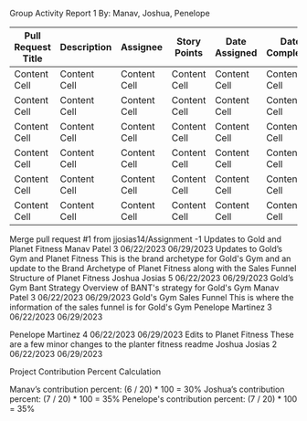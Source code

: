 Group Activity Report 1
By: Manav, Joshua, Penelope


| Pull Request Title | Description | Assignee  | Story Points |Date Assigned  |Date Completed |
| ------------- | ------------- |------------- | ------------- |------------- | ------------- |
| Content Cell  | Content Cell  |Content Cell  | Content Cell  |Content Cell  | Content Cell  |
| Content Cell  | Content Cell  |Content Cell  | Content Cell  |Content Cell  | Content Cell  |
| Content Cell  | Content Cell  |Content Cell  | Content Cell  |Content Cell  | Content Cell  |
| Content Cell  | Content Cell  |Content Cell  | Content Cell  |Content Cell  | Content Cell  |
| Content Cell  | Content Cell  |Content Cell  | Content Cell  |Content Cell  | Content Cell  |
| Content Cell  | Content Cell  |Content Cell  | Content Cell  |Content Cell  | Content Cell  |

Merge pull request #1 from jjosias14/Assignment -1
Updates to Gold and Planet Fitness
Manav Patel
3
06/22/2023
06/29/2023
Updates to Gold’s Gym and Planet Fitness
This is the brand archetype for Gold's Gym and an update to the Brand Archetype of Planet Fitness along with the Sales Funnel Structure of Planet Fitness
Joshua Josias
5
06/22/2023
06/29/2023
Gold’s Gym Bant Strategy
Overview of BANT's strategy for Gold's Gym
Manav Patel
3
06/22/2023
06/29/2023
Gold's Gym Sales Funnel
This is where the information of the sales funnel is for Gold's Gym
Penelope Martinez
3
06/22/2023
06/29/2023




Penelope Martinez
4
06/22/2023
06/29/2023
Edits to Planet Fitness
These are a few minor changes to the planter fitness readme
Joshua Josias
2
06/22/2023
06/29/2023




Project Contribution Percent Calculation

Manav’s contribution percent: (6 / 20) * 100 = 30%
Joshua’s contribution percent: (7 / 20) * 100 = 35%
Penelope's contribution percent: (7 / 20) * 100 = 35%

